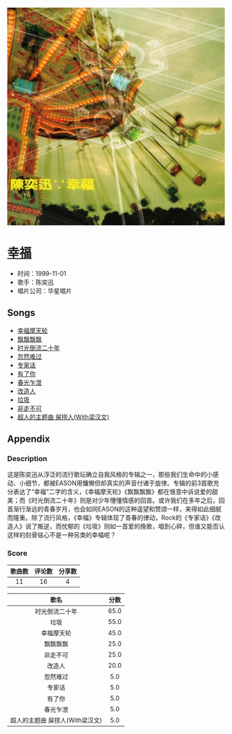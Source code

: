 <p align="center">
	<img src="imgs/幸福.jpg" alt="album_img" />
</p>

# [幸福](https://music.163.com/album?id=2374011)

* 时间：1999-11-01
* 歌手：陈奕迅
* 唱片公司：华星唱片
## Songs

* [幸福摩天轮](songs/幸福摩天轮_26075131/README.md)
* [飘飘飘飘](songs/飘飘飘飘_26075129/README.md)
* [时光倒流二十年](songs/时光倒流二十年_26075130/README.md)
* [忽然难过](songs/忽然难过_26075127/README.md)
* [专家话](songs/专家话_26075133/README.md)
* [有了你](songs/有了你_26075132/README.md)
* [春光乍泄](songs/春光乍泄_26075124/README.md)
* [改造人](songs/改造人_26075126/README.md)
* [垃圾](songs/垃圾_26075128/README.md)
* [非走不可](songs/非走不可_26075125/README.md)
* [超人的主题曲 屎捞人(With梁汉文)](songs/超人的主题曲_屎捞人_with梁汉文__26075123/README.md)
## Appendix

### Description

这是陈奕迅从浮泛的流行歌坛确立自我风格的专辑之一，那些我们生命中的小感动、小细节，都被EASON用慵懒但却真实的声音付诸于旋律。专辑的前3首歌充分表达了“幸福”二字的含义，《幸福摩天轮》《飘飘飘飘》都在惬意中诉说爱的甜美；而《时光倒流二十年》则是对少年懵懂情感的回首。或许我们在多年之后，回首渐行渐远的青春岁月，也会如同EASON的这种遥望和赞颂一样，来得如此细腻而隆重。除了流行风格，《幸福》专辑体现了青春的律动，Rock的《专家话》《改造人》说了叛逆，而忧郁的《垃圾》则如一首爱的挽歌，唱到心碎，但谁又能否认这样的刻骨铭心不是一种另类的幸福呢？

### Score

|歌曲数|评论数|分享数|
|:---:|:---:|:---:|
|11|16|4|

|歌名|分数|
|:---:|:---:|
|时光倒流二十年|65.0
|垃圾|55.0
|幸福摩天轮|45.0
|飘飘飘飘|25.0
|非走不可|25.0
|改造人|20.0
|忽然难过|5.0
|专家话|5.0
|有了你|5.0
|春光乍泄|5.0
|超人的主题曲 屎捞人(With梁汉文)|5.0
